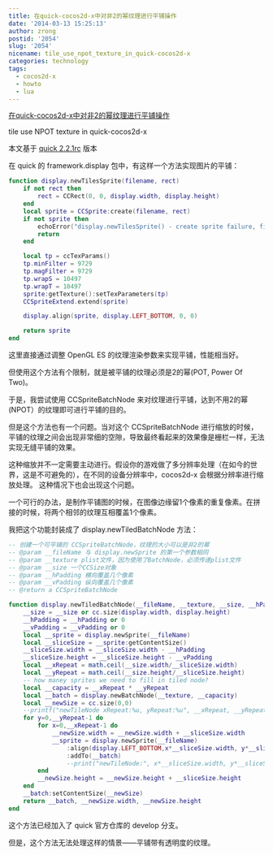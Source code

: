 ```yaml
---
title: 在quick-cocos2d-x中对非2的幂纹理进行平铺操作
date: '2014-03-13 15:25:13'
author: zrong
postid: '2054'
slug: '2054'
nicename: tile_use_npot_texture_in_quick-cocos2d-x
categories: technology
tags:
  - cocos2d-x
  - howto
  - lua
---
```


[在quick-cocos2d-x中对非2的幂纹理进行平铺操作](http://blog.zengrong.net/post/2054.html)

tile use NPOT texture in quick-cocos2d-x

本文基于 [quick 2.2.1rc][1] 版本

在 quick 的 framework.display 包中，有这样一个方法实现图片的平铺：<!--more-->

``` lua
function display.newTilesSprite(filename, rect)
    if not rect then
        rect = CCRect(0, 0, display.width, display.height)
    end
    local sprite = CCSprite:create(filename, rect)
    if not sprite then
        echoError("display.newTilesSprite() - create sprite failure, filename %s", tostring(filename))
        return
    end

    local tp = ccTexParams()
    tp.minFilter = 9729
    tp.magFilter = 9729
    tp.wrapS = 10497
    tp.wrapT = 10497
    sprite:getTexture():setTexParameters(tp)
    CCSpriteExtend.extend(sprite)

    display.align(sprite, display.LEFT_BOTTOM, 0, 0)

    return sprite
end
```

这里直接通过调整 OpenGL ES 的纹理渲染参数来实现平铺，性能相当好。

但使用这个方法有个限制，就是被平铺的纹理必须是2的幂(POT, Power Of Two)。

于是，我尝试使用 CCSpriteBatchNode 来对纹理进行平铺，达到不用2的幂(NPOT）的纹理即可进行平铺的目的。

但是这个方法也有一个问题。当对这个 CCSpriteBatchNode 进行缩放的时候，平铺的纹理之间会出现非常细的空隙，导致最终看起来的效果像是栅栏一样，无法实现无缝平铺的效果。

这种缩放并不一定需要主动进行。假设你的游戏做了多分辨率处理（在如今的世界，这是不可避免的），在不同的设备分辨率中，cocos2d-x 会根据分辨率进行缩放处理。 这种情况下也会出现这个问题。

一个可行的办法，是制作平铺图的时候，在图像边缘留1个像素的重复像素。在拼接的时候，将两个相邻的纹理互相覆盖1个像素。

我把这个功能封装成了 display.newTiledBatchNode 方法：

``` lua
-- 创建一个可平铺的 CCSpriteBatchNode，纹理的大小可以是非2的幂
-- @param __fileName 与 display.newSprite 的第一个参数相同
-- @param __texture plist文件，因为使用了BatchNode，必须传递plist文件
-- @param __size 一个CCSize对象
-- @param __hPadding 横向覆盖几个像素
-- @param __vPadding 纵向覆盖几个像素
-- @return a CCSpriteBatchNode

function display.newTiledBatchNode(__fileName, __texture, __size, __hPadding, __vPadding)
	__size = __size or cc.size(display.width, display.height)
	__hPadding = __hPadding or 0
	__vPadding = __vPadding or 0
	local __sprite = display.newSprite(__fileName)
	local __sliceSize = __sprite:getContentSize()
	__sliceSize.width = __sliceSize.width - __hPadding
	__sliceSize.height = __sliceSize.height - __vPadding
	local __xRepeat = math.ceil(__size.width/__sliceSize.width)
	local __yRepeat = math.ceil(__size.height/__sliceSize.height)
	-- how maney sprites we need to fill in tiled node?
	local __capacity = __xRepeat * __yRepeat
	local __batch = display.newBatchNode(__texture, __capacity)
	local __newSize = cc.size(0,0)
	--printf("newTileNode xRepeat:%u, yRepeat:%u", __xRepeat, __yRepeat)
	for y=0,__yRepeat-1 do
		for x=0,__xRepeat-1 do
			__newSize.width = __newSize.width + __sliceSize.width
			__sprite = display.newSprite(__fileName)
				:align(display.LEFT_BOTTOM,x*__sliceSize.width, y*__sliceSize.height)
				:addTo(__batch)
				--print("newTileNode:", x*__sliceSize.width, y*__sliceSize.height)
		end
		__newSize.height = __newSize.height + __sliceSize.height
	end
	__batch:setContentSize(__newSize)
	return __batch, __newSize.width, __newSize.height
end
```

这个方法已经加入了 quick 官方仓库的 develop 分支。

但是，这个方法无法处理这样的情景——平铺带有透明度的纹理。

[1]: https://github.com/dualface/quick-cocos2d-x/tree/2.2.1-rc
